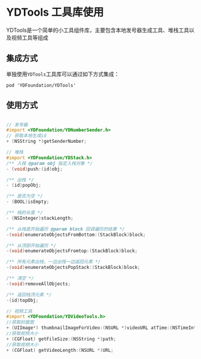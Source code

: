 # YDTools 工具库使用

YDTools是一个简单的小工具组件库，主要包含本地发号器生成工具、堆栈工具以及视频工具等组成

## 集成方式

单独使用`YDTools`工具库可以通过如下方式集成：

``` cocoapods
pod 'YDFoundation/YDTools'
```

## 使用方式

``` Objective-C

// 发号器
#import <YDFoundation/YDNumberSender.h>
// 获取本地生成id
+ (NSString *)getSenderNumber;
```

``` Objective-C
// 堆栈
#import <YDFoundation/YDStack.h>
/** 入栈 @param obj 指定入栈对象 */
- (void)push:(id)obj;

/** 出栈 */
- (id)popObj;

/** 是否为空 */
- (BOOL)isEmpty;

/** 栈的长度 */
- (NSInteger)stackLength;

/** 从栈底开始遍历 @param block 回调遍历的结果 */
-(void)enumerateObjectsFromBottom:(StackBlock)block;

/** 从顶部开始遍历 */
-(void)enumerateObjectsFromtop:(StackBlock)block;

/** 所有元素出栈，一边出栈一边返回元素 */
-(void)enumerateObjectsPopStack:(StackBlock)block;

/** 清空 */
-(void)removeAllObjects;

/** 返回栈顶元素 */
-(id)topObj;
```

``` Objective-C
// 视频工具
#import <YDFoundation/YDVideoTools.h>
//获取封面图
+ (UIImage*) thumbnailImageForVideo:(NSURL *)videoURL atTime:(NSTimeInterval)time;
//获取视频大小
+ (CGFloat) getFileSize:(NSString *)path;
//获取视频大小
+ (CGFloat) getVideoLength:(NSURL *)URL;

```
